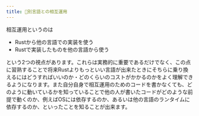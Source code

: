 ```yaml
---
title: 📡別言語との相互運用
---
```


相互運用というのは

- Rustから他の言語での実装を使う
- Rustで実装したものを他の言語から使う

という2つの視点があります。これらは実務的に重要であるだけでなく、この点に習熟することで将来Rustよりもっといい言語が出来たときにそちらに乗り換えるにはどうすればいいのか・どのくらいのコストがかかるのかをよく理解できるようになります。また自分自身で相互運用のためのコードを書かなくても、どのように動いているかを知っていることで他の人が書いたコードがどのような前提で動くのか、例えばOSには依存するのか、あるいは他の言語のランタイムに依存するのか、といったことを知ることが出来ます。
